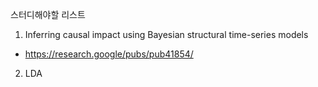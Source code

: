
스터디해야할 리스트

1. Inferring causal impact using Bayesian structural time-series models
  - https://research.google/pubs/pub41854/

2. LDA
